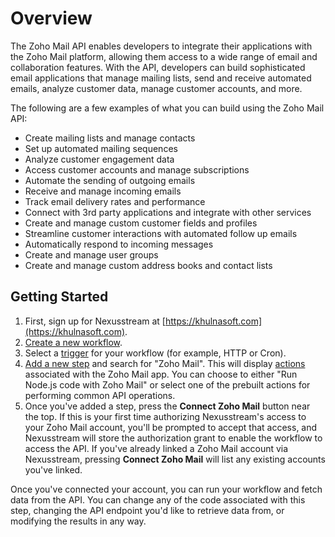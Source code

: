 # Overview

The Zoho Mail API enables developers to integrate their applications with the
Zoho Mail platform, allowing them access to a wide range of email and
collaboration features. With the API, developers can build sophisticated email
applications that manage mailing lists, send and receive automated emails,
analyze customer data, manage customer accounts, and more.

The following are a few examples of what you can build using the Zoho Mail API:

- Create mailing lists and manage contacts
- Set up automated mailing sequences
- Analyze customer engagement data
- Access customer accounts and manage subscriptions
- Automate the sending of outgoing emails
- Receive and manage incoming emails
- Track email delivery rates and performance
- Connect with 3rd party applications and integrate with other services
- Create and manage custom customer fields and profiles
- Streamline customer interactions with automated follow up emails
- Automatically respond to incoming messages
- Create and manage user groups
- Create and manage custom address books and contact lists

## Getting Started

1. First, sign up for Nexusstream at [https://khulnasoft.com](https://khulnasoft.com).
2. [Create a new workflow](https://khulnasoft.com/new).
3. Select a [trigger](/workflows/steps/triggers/) for your workflow (for example, HTTP or Cron).
4. [Add a new step](/workflows/steps/) and search for "Zoho Mail". This will display [actions](/components#actions) associated with the Zoho Mail app. You can choose to either "Run Node.js code with Zoho Mail" or select one of the prebuilt actions for performing common API operations.
5. Once you've added a step, press the **Connect Zoho Mail** button near the top. If this is your first time authorizing Nexusstream's access to your Zoho Mail account, you'll be prompted to accept that access, and Nexusstream will store the authorization grant to enable the workflow to access the API. If you've already linked a Zoho Mail account via Nexusstream, pressing **Connect Zoho Mail** will list any existing accounts you've linked. 

Once you've connected your account, you can run your workflow and fetch data from the API. You can change any of the code associated with this step, changing the API endpoint you'd like to retrieve data from, or modifying the results in any way.
